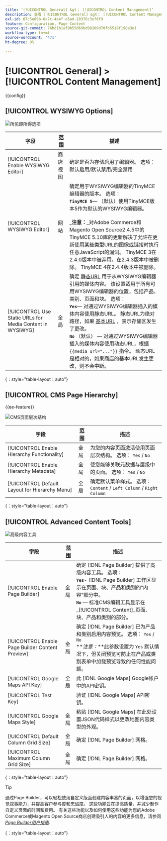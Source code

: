 ```yaml
---
title: ’[!UICONTROL General] &gt； [!UICONTROL Content Management]’
description: 查看 [!UICONTROL General] &gt； [!UICONTROL Content Management] 商务管理员页面。
exl-id: 67c5e89b-0a7c-4e4f-a5ad-10376c3ef6f9
feature: Configuration, Page Content
source-git-commit: 76bd1b1af9b55d69bd98209d70fb5518f190a3e1
workflow-type: tm+mt
source-wordcount: '471'
ht-degree: 0%

---
```


# [!UICONTROL General] > [!UICONTROL Content Management]

{{config}}

## [!UICONTROL WYSIWYG Options]

![所见即所得选项](./assets/content-management-wysiwyg-options.png)<!-- zoom -->

<!-- [WYSIWYG Options](https://docs.magento.com/user-guide/cms/editor.html) -->

| 字段 | [范围](../../getting-started/websites-stores-views.md#scope-settings) | 描述 |
|--- |--- |--- |
| [!UICONTROL Enable WYSIWYG Editor] | 商店视图 | 确定是否为存储启用了编辑器。 选项：默认启用/默认禁用/完全禁用 |
| [!UICONTROL WYSIWYG Editor] | 网站 | 确定用于WYSIWYG编辑器的TinyMCE编辑器的版本。 选项： <br/>**`TinyMCE 5`**— （默认）使用TinyMCE版本5作为默认的WYSIWYG编辑器。<br><br>_**&#x200B;注意：**_对Adobe Commerce和Magento Open Source2.4.5中的TinyMCE 5.10库的更新解决了允许在更新使用某些类型URL的图像或链接时执行任意JavaScript的漏洞。 TinyMCE 3在2.4.0版本中被弃用，在2.4.3版本中被删除。 TinyMCE 4在2.4.4版本中被删除。 |
| [!UICONTROL Use Static URLs for Media Content in WYSIWYG] | 全局 | 确定 [静态URL](../../content-design/catalog-urls-dynamic-media.md) 用于从WYSIWYG编辑器引用的媒体内容。 该设置适用于所有可用WYSIWYG编辑器的位置，包括产品、类别、页面和块。 选项： <br/>**`Yes`**— 对通过WYSIWYG编辑器插入的媒体内容使用静态URL。 静态URL为绝对路径，如果 [基本URL](../../stores-purchase/store-urls.md) ，表示存储区发生了更改。<br/>**`No`** （默认） — 对通过WYSIWYG编辑器插入的媒体内容使用动态URL，根据  `{{media url="..."}}` 指令。 动态URL是相对的，如果商店的基本URL发生更改，则不会中断。 |

{：style=&quot;table-layout：auto&quot;}

## [!UICONTROL CMS Page Hierarchy]

{{ee-feature}}

![CMS页面层次结构](./assets/content-management-cms-page-hierarchy.png)<!-- zoom -->

<!--[CMS Page Hierarchy](https://docs.magento.com/user-guide/cms/page-hierarchy.html) -->

| 字段 | [范围](../../getting-started/websites-stores-views.md#scope-settings) | 描述 |
|--- |--- |--- |
| [!UICONTROL Enable Hierarchy Functionality] | 全局 | 为您的内容页面激活使用页面层次结构。 选项： `Yes` / `No` |
| [!UICONTROL Enable Hierarchy Metadata] | 全局 | 使您能够关联元数据与层级中的页面。 选项： `Yes` / `No` |
| [!UICONTROL Default Layout for Hierarchy Menu] | 全局 | 确定默认菜单样式。 选项： `Content` / `Left Column` / `Right Column` |

{：style=&quot;table-layout：auto&quot;}

## [!UICONTROL Advanced Content Tools]

![高级内容工具](./assets/content-management-advanced-content-tools.png)<!-- zoom -->

<!-- [Advanced Content Tools](https://docs.magento.com/user-guide/cms/page-builder-workspace.html) -->

| 字段 | [范围](../../getting-started/websites-stores-views.md#scope-settings) | 描述 |
|--- |--- |--- |
| [!UICONTROL Enable Page Builder] | 全局 | 确定 [!DNL Page Builder] 提供了高级内容工具。 选项： <br/>**`Yes`**- [!DNL Page Builder] 工作区显示在页面、块、产品和类别的“内容”部分中。<br/>**`No`**  — 标准CMS编辑工具显示在 _[!UICONTROL Content]_页面、块、产品和类别的部分。 |
| [!UICONTROL Enable Page Builder Content Preview] | 全局 | 确定 [!DNL Page Builder] 已为产品和类别启用内容预览。 选项： `Yes` / `No` <br/>**_注意：_**此参数设置为 `Yes` 默认情况下，但关闭预览可防止在产品或类别表单中加载预览导致的任何性能问题。 |
| [!UICONTROL Google Maps API Key] | 全局 | 此 [!DNL Google Maps] Google帐户中的API密钥。 |
| [!UICONTROL Test Key] |  | 验证 [!DNL Google Maps] API密钥。 |
| [!UICONTROL Google Maps Style] | 全局 | 粘贴 [!DNL Google Maps] 在此处设置JSON代码样式以更改地图内容类型的外观。 |
| [!UICONTROL Default Column Grid Size] | 全局 | 确定 [!DNL Page Builder] 网格。 |
| [!UICONTROL Maximum Column Grid Size] | 全局 | 确定 [!DNL Page Builder] 网格。 |

{：style=&quot;table-layout：auto&quot;}

>[!TIP]
>
>通过Page Builder，可以轻松使用自定义版面创建内容丰富的页面，以增强您的视觉叙事能力，并提高客户参与度和忠诚度。 这些功能旨在提高质量，并减少制作自定义页面的时间和费用。 有关这些功能以及如何使用这些功能为您的Adobe Commerce或Magento Open Source商店创建吸引人的内容的更多信息，请参阅 [_Page Builder用户指南_](../../page-builder/guide-overview.md).

{：style=&quot;table-layout：auto&quot;}
